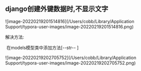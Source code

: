 ## django创建外键数据时,不显示文字

![image-20220219201514816](/Users/cobb/Library/Application Support/typora-user-images/image-20220219201514816.png)

解决方法:

​	在models模型类中添加方法[--str-- ]

![image-20220219202705752](/Users/cobb/Library/Application Support/typora-user-images/image-20220219202705752.png)

